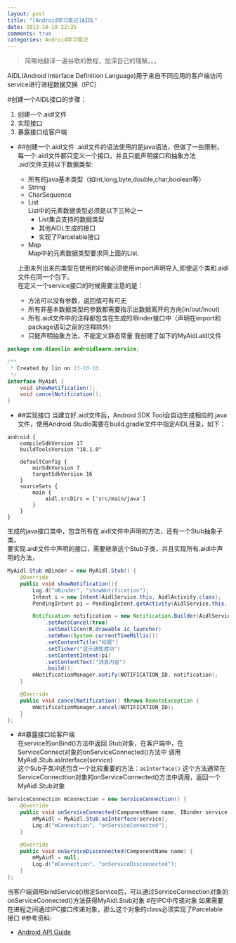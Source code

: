 ```yaml
---
layout: post
title: "[Android学习笔记]AIDL"
date: 2013-10-10 22:35
comments: true
categories: Android学习笔记
---
```


>简略地翻译一遍谷歌的教程，加深自己的理解。。。   

AIDL(Android Interface Definition Language)用于来自不同应用的客户端访问service进行进程数据交换（IPC）
<!--more-->
#创建一个AIDL接口的步骤：
1. 创建一个.aidl文件
2. 实现接口
3. 暴露接口给客户端
 * ##创建一个.aidl文件
    .aidl文件的语法使用的是java语法，但做了一些限制，每一个.aidl文件都只定义一个接口，并且只能声明接口和抽象方法   
    .aidl文件支持以下数据类型:
    * 所有的java基本类型（如int,long,byte,double,char,boolean等）
    * String
    * CharSequence
    * List  
      List中的元素数据类型必须是以下三种之一  
        * List集合支持的数据类型
        * 其他AIDL生成的接口
        * 实现了Parcelable接口
    * Map  
      Map中的元素数据类型要求同上面的List.
    
    上面未列出来的类型在使用的时候必须使用import声明导入,即使这个类和.aidl文件在同一个包下。  
    在定义一个service接口的时候需要注意的是：
      * 方法可以没有参数，返回值可有可无
      * 所有非基本数据类型的参数都需要指示出数据离开的方向(in/out/inout)
      * 所有.aidl文件中的注释都包含在生成的IBinder接口中（声明在import和package语句之前的注释除外）
      * 只能声明抽象方法，不能定义静态常量
    我创建了如下的MyAidl.aidl文件
```java
package com.diaoslin.androidlearn.service;

/**
 * Created by lin on 13-10-10.
 */
interface MyAidl {
    void showNotification();
    void cancelNotification();
}
```
 * ##实现接口
   当建立好.aidl文件后，Android SDK Tool会自动生成相应的.java文件，使用Android Studio需要在build.gradle文件中指定AIDL目录，如下：    
```
android {
    compileSdkVersion 17
    buildToolsVersion "18.1.0"

    defaultConfig {
        minSdkVersion 7
        targetSdkVersion 16
    }
    sourceSets {
        main {
            aidl.srcDirs = ['src/main/java']
        }
    }
}
```
  生成的java接口类中，包含所有在.aidl文件中声明的方法，还有一个Stub抽象子类。  
  要实现.aidl文件中声明的接口，需要继承这个Stub子类，并且实现所有.aidl中声明的方法，
```java
MyAidl.Stub mBinder = new MyAidl.Stub() {
	@Override
	public void showNotification(){
	    Log.d("mBinder", "showNotification");
	    Intent i = new Intent(AidlService.this, AidlActivity.class);
	    PendingIntent pi = PendingIntent.getActivity(AidlService.this, 0, i, 0);

	    Notification notification = new Notification.Builder(AidlService.this)
		    .setAutoCancel(true)
		    .setSmallIcon(R.drawable.ic_launcher)
		    .setWhen(System.currentTimeMillis())
		    .setContentTitle("标题")
		    .setTicker("显示通知成功")
		    .setContentIntent(pi)
		    .setContentText("消息内容")
		    .build();
	    mNotificationManager.notify(NOTIFICATION_ID, notification);
	}

	@Override
	public void cancelNotification() throws RemoteException {
	    mNotificationManager.cancel(NOTIFICATION_ID);
	}
};
```

 * ##暴露接口给客户端  
  在service的onBind()方法中返回.Stub对象，在客户端中，在ServiceConnect对象的onServiceConnected()方法中
调用MyAidl.Stub.asInterface(service)  
这个Sub子类冲还包含一个比较重要的方法：`asInterface()`
这个方法通常在ServiceConnecttion对象的onServiceConnected()方法中调用，返回一个MyAidl.Stub对象  
```java
ServiceConnection mConnection = new ServiceConnection() {
    @Override
    public void onServiceConnected(ComponentName name, IBinder service) {
        mMyAidl = MyAidl.Stub.asInterface(service);
        Log.d("mConnection", "onServiceConnected");
    }

    @Override
    public void onServiceDisconnected(ComponentName name) {
        mMyAidl = null;
        Log.d("mConnection", "onServiceDisconnected");
    }
};
```
当客户端调用bindService()绑定Service后，可以通过ServiceConnection对象的onServiceConnected()方法获得MyAidl.Stub对象
#在IPC中传递对象
  如果需要在进程之间通过IPC接口传递对象，那么这个对象的class必须实现了Parcelable接口
#参考资料:
   * [Android API Guide](http://developer.android.com/guide/components/aidl.html)
